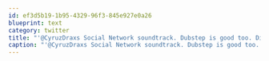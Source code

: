 ```yaml
---
id: ef3d5b19-1b95-4329-96f3-845e927e0a26
blueprint: text
category: twitter
title: "'@CyruzDraxs Social Network soundtrack. Dubstep is good too. Did you see the Google i/o music link I posted before?"
caption: "'@CyruzDraxs Social Network soundtrack. Dubstep is good too. Did you see the Google i/o music link I posted before?"
---
```

